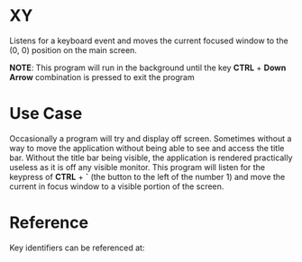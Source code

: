 # XY

Listens for a keyboard event and moves the current focused window to the (0, 0) position on the main screen.

__NOTE__: This program will run in the background until the key __CTRL__ + __Down Arrow__ combination is pressed to exit the program

# Use Case

Occasionally a program will try and display off screen. Sometimes without a way to move the application without being able to see and access the title bar. Without the title bar being visible, the application is rendered practically useless as it is off any visible monitor. This program will listen for the keypress of __CTRL__ + __\`__ (the button to the left of the number 1) and move the current in focus window to a visible portion of the screen.

# Reference

Key identifiers can be referenced at: 
